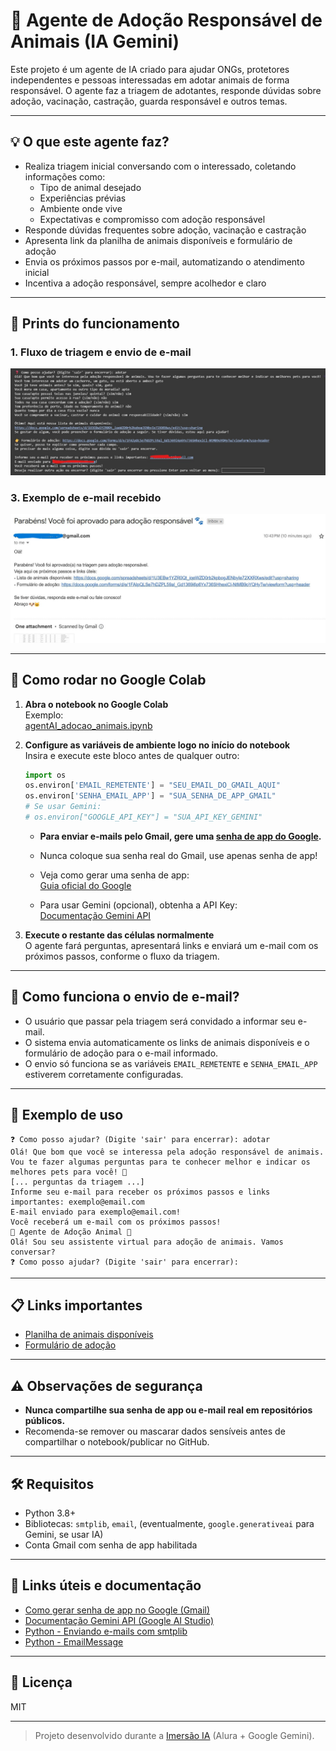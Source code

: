 # 🐾 Agente de Adoção Responsável de Animais (IA Gemini)

Este projeto é um agente de IA criado para ajudar ONGs, protetores independentes e pessoas interessadas em adotar animais de forma responsável. O agente faz a triagem de adotantes, responde dúvidas sobre adoção, vacinação, castração, guarda responsável e outros temas.

---

## 💡 O que este agente faz?

- Realiza triagem inicial conversando com o interessado, coletando informações como:
  - Tipo de animal desejado
  - Experiências prévias
  - Ambiente onde vive
  - Expectativas e compromisso com adoção responsável
- Responde dúvidas frequentes sobre adoção, vacinação e castração
- Apresenta link da planilha de animais disponíveis e formulário de adoção
- Envia os próximos passos por e-mail, automatizando o atendimento inicial
- Incentiva a adoção responsável, sempre acolhedor e claro

---

## 📸 Prints do funcionamento

### 1. Fluxo de triagem e envio de e-mail  
![Fluxo de triagem](fluxo.jpg)

### 3. Exemplo de e-mail recebido  
![E-mail recebido](email.jpg)

---

## 🚀 Como rodar no Google Colab

1. **Abra o notebook no Google Colab**  
   Exemplo:  
   [agentAI_adocao_animais.ipynb](link_para_seu_notebook_se_existir)

2. **Configure as variáveis de ambiente logo no início do notebook**  
   Insira e execute este bloco antes de qualquer outro:

   ```python
   import os
   os.environ['EMAIL_REMETENTE'] = "SEU_EMAIL_DO_GMAIL_AQUI"
   os.environ['SENHA_EMAIL_APP'] = "SUA_SENHA_DE_APP_GMAIL"
   # Se usar Gemini:
   # os.environ["GOOGLE_API_KEY"] = "SUA_API_KEY_GEMINI"
   ```
   - **Para enviar e-mails pelo Gmail, gere uma [senha de app do Google](https://support.google.com/accounts/answer/185833?hl=pt-BR).**  
   - Nunca coloque sua senha real do Gmail, use apenas senha de app!
   - Veja como gerar uma senha de app:  
     [Guia oficial do Google](https://support.google.com/accounts/answer/185833?hl=pt-BR)

   - Para usar Gemini (opcional), obtenha a API Key:  
     [Documentação Gemini API](https://ai.google.dev/tutorials/python_quickstart)

3. **Execute o restante das células normalmente**  
   O agente fará perguntas, apresentará links e enviará um e-mail com os próximos passos, conforme o fluxo da triagem.

---

## 📨 Como funciona o envio de e-mail?

- O usuário que passar pela triagem será convidado a informar seu e-mail.
- O sistema envia automaticamente os links de animais disponíveis e o formulário de adoção para o e-mail informado.
- O envio só funciona se as variáveis `EMAIL_REMETENTE` e `SENHA_EMAIL_APP` estiverem corretamente configuradas.

---

## 📝 Exemplo de uso

```
❓ Como posso ajudar? (Digite 'sair' para encerrar): adotar
Olá! Que bom que você se interessa pela adoção responsável de animais. Vou te fazer algumas perguntas para te conhecer melhor e indicar os melhores pets para você! 🐾
[... perguntas da triagem ...]
Informe seu e-mail para receber os próximos passos e links importantes: exemplo@email.com
E-mail enviado para exemplo@email.com!
Você receberá um e-mail com os próximos passos!
🤖 Agente de Adoção Animal 🤖
Olá! Sou seu assistente virtual para adoção de animais. Vamos conversar?
❓ Como posso ajudar? (Digite 'sair' para encerrar):
```

---

## 📋 Links importantes

- [Planilha de animais disponíveis](https://docs.google.com/spreadsheets/d/1U3EBw1YZR0Qt_iqeWZD0rb2kpbogJENbyIe72XXRXws/edit?usp=sharing)
- [Formulário de adoção](https://docs.google.com/forms/d/e/1FAIpQLSe7hDZPL59al_Gd1369i6p6Yx736SHhexiCl-NtMB9oYQHyTw/viewform?usp=header)

---

## ⚠️ Observações de segurança

- **Nunca compartilhe sua senha de app ou e-mail real em repositórios públicos.**
- Recomenda-se remover ou mascarar dados sensíveis antes de compartilhar o notebook/publicar no GitHub.

---

## 🛠️ Requisitos

- Python 3.8+
- Bibliotecas: `smtplib`, `email`, (eventualmente, `google.generativeai` para Gemini, se usar IA)
- Conta Gmail com senha de app habilitada

---

## 📖 Links úteis e documentação

- [Como gerar senha de app no Google (Gmail)](https://support.google.com/accounts/answer/185833?hl=pt-BR)
- [Documentação Gemini API (Google AI Studio)](https://ai.google.dev/tutorials/python_quickstart)
- [Python - Enviando e-mails com smtplib](https://docs.python.org/3/library/smtplib.html)
- [Python - EmailMessage](https://docs.python.org/3/library/email.message.html)

---

## 📖 Licença

MIT

---

> Projeto desenvolvido durante a [Imersão IA](https://imersaoia.alura.com.br/) (Alura + Google Gemini).
